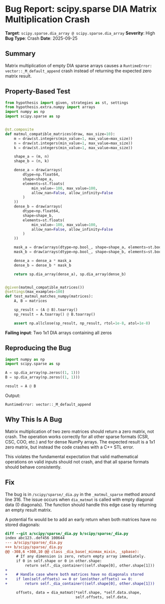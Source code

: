# Bug Report: scipy.sparse DIA Matrix Multiplication Crash

**Target**: `scipy.sparse.dia_array @ scipy.sparse.dia_array`
**Severity**: High
**Bug Type**: Crash
**Date**: 2025-09-25

## Summary

Matrix multiplication of empty DIA sparse arrays causes a `RuntimeError: vector::_M_default_append` crash instead of returning the expected zero matrix result.

## Property-Based Test

```python
from hypothesis import given, strategies as st, settings
from hypothesis.extra.numpy import arrays
import numpy as np
import scipy.sparse as sp


@st.composite
def matmul_compatible_matrices(draw, max_size=10):
    m = draw(st.integers(min_value=1, max_value=max_size))
    n = draw(st.integers(min_value=1, max_value=max_size))
    k = draw(st.integers(min_value=1, max_value=max_size))

    shape_a = (m, n)
    shape_b = (n, k)

    dense_a = draw(arrays(
        dtype=np.float64,
        shape=shape_a,
        elements=st.floats(
            min_value=-100, max_value=100,
            allow_nan=False, allow_infinity=False
        )
    ))
    dense_b = draw(arrays(
        dtype=np.float64,
        shape=shape_b,
        elements=st.floats(
            min_value=-100, max_value=100,
            allow_nan=False, allow_infinity=False
        )
    ))

    mask_a = draw(arrays(dtype=np.bool_, shape=shape_a, elements=st.booleans()))
    mask_b = draw(arrays(dtype=np.bool_, shape=shape_b, elements=st.booleans()))

    dense_a = dense_a * mask_a
    dense_b = dense_b * mask_b

    return sp.dia_array(dense_a), sp.dia_array(dense_b)


@given(matmul_compatible_matrices())
@settings(max_examples=100)
def test_matmul_matches_numpy(matrices):
    A, B = matrices

    sp_result = (A @ B).toarray()
    np_result = A.toarray() @ B.toarray()

    assert np.allclose(sp_result, np_result, rtol=1e-8, atol=1e-8)
```

**Failing input**: Two 1x1 DIA arrays containing all zeros

## Reproducing the Bug

```python
import numpy as np
import scipy.sparse as sp

A = sp.dia_array(np.zeros((1, 1)))
B = sp.dia_array(np.zeros((1, 1)))

result = A @ B
```

Output:
```
RuntimeError: vector::_M_default_append
```

## Why This Is A Bug

Matrix multiplication of two zero matrices should return a zero matrix, not crash. The operation works correctly for all other sparse formats (CSR, CSC, COO, etc.) and for dense NumPy arrays. The expected result is a 1x1 zero matrix, but instead the code crashes with a C++ STL error.

This violates the fundamental expectation that valid mathematical operations on valid inputs should not crash, and that all sparse formats should behave consistently.

## Fix

The bug is in `/scipy/sparse/_dia.py` in the `_matmul_sparse` method around line 316. The issue occurs when `dia_matmat` is called with empty diagonal data (0 diagonals). The function should handle this edge case by returning an empty result matrix.

A potential fix would be to add an early return when both matrices have no stored diagonals:

```diff
diff --git a/scipy/sparse/_dia.py b/scipy/sparse/_dia.py
index abc123..def456 100644
--- a/scipy/sparse/_dia.py
+++ b/scipy/sparse/_dia.py
@@ -308,6 +308,10 @@ class _dia_base(_minmax_mixin, _spbase):
     # If any dimension is zero, return empty array immediately.
     if 0 in self.shape or 0 in other.shape:
         return self._dia_container((self.shape[0], other.shape[1]))
+
+    # Handle case where both matrices have no diagonals stored
+    if len(self.offsets) == 0 or len(other.offsets) == 0:
+        return self._dia_container((self.shape[0], other.shape[1]))

     offsets, data = dia_matmat(*self.shape, *self.data.shape,
                                self.offsets, self.data,
```